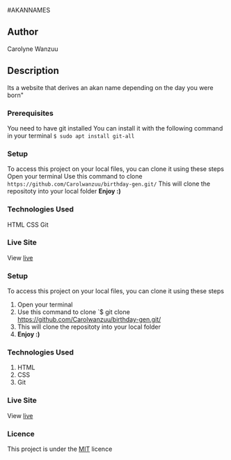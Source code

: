 #AKANNAMES

## Author
Carolyne Wanzuu


## Description
Its a website that derives an akan name depending on the day you were born"


### Prerequisites
You need to have git installed
You can install it with the following command in your terminal
`$ sudo apt install git-all`

### Setup
To access this project on your local files, you can clone it using these steps
Open your terminal
Use this command to clone `https://github.com/Carolwanzuu/birthday-gen.git/`
This will clone the repositoty into your local folder
__Enjoy :)__

### Technologies Used
HTML
CSS
Git
### Live Site
View [live]()
### Setup
To access this project on your local files, you can clone it using these steps
1. Open your terminal
1. Use this command to clone `$ git clone https://github.com/Carolwanzuu/birthday-gen.git/
1. This will clone the repositoty into your local folder
1. __Enjoy :)__


### Technologies Used
1. HTML
1. CSS
1. Git


### Live Site
View [live](https://github.com/Carolwanzuu/birthday-gen.git/)
### Licence
This project is under the  [MIT](LICENSE) licence